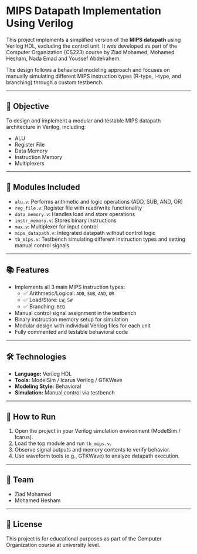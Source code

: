 # MIPS Datapath Implementation Using Verilog

This project implements a simplified version of the **MIPS datapath** using Verilog HDL, excluding the control unit. It was developed as part of the Computer Organization (CS223) course by Ziad Mohamed, Mohamed Hesham, Nada Emad and Youssef Abdelrahem.

The design follows a behavioral modeling approach and focuses on manually simulating different MIPS instruction types (R-type, I-type, and branching) through a custom testbench.

---

## 🎯 Objective

To design and implement a modular and testable MIPS datapath architecture in Verilog, including:

- ALU
- Register File
- Data Memory
- Instruction Memory
- Multiplexers

---

## 🧩 Modules Included

- `alu.v`: Performs arithmetic and logic operations (ADD, SUB, AND, OR)
- `reg_file.v`: Register file with read/write functionality
- `data_memory.v`: Handles load and store operations
- `instr_memory.v`: Stores binary instructions
- `mux.v`: Multiplexer for input control
- `mips_datapath.v`: Integrated datapath without control logic
- `tb_mips.v`: Testbench simulating different instruction types and setting manual control signals

---

## 📚 Features

- Implements all 3 main MIPS instruction types:
  - ✅ Arithmetic/Logical: `ADD`, `SUB`, `AND`, `OR`
  - ✅ Load/Store: `LW`, `SW`
  - ✅ Branching: `BEQ`
- Manual control signal assignment in the testbench
- Binary instruction memory setup for simulation
- Modular design with individual Verilog files for each unit
- Fully commented and testable behavioral code

---

## 🛠 Technologies

- **Language:** Verilog HDL
- **Tools:** ModelSim / Icarus Verilog / GTKWave
- **Modeling Style:** Behavioral
- **Simulation:** Manual control via testbench

---

## 🚀 How to Run

1. Open the project in your Verilog simulation environment (ModelSim / Icarus).
2. Load the top module and run `tb_mips.v`.
3. Observe signal outputs and memory contents to verify behavior.
4. Use waveform tools (e.g., GTKWave) to analyze datapath execution.

---

## 👥 Team

- Ziad Mohamed  
- Mohamed Hesham

---

## 📜 License

This project is for educational purposes as part of the Computer Organization course at university level.

